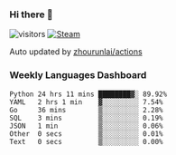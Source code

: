 ### Hi there 👋

![visitors](https://visitor-badge.glitch.me/badge?page_id=zhourunlai)
[![Steam](https://img.shields.io/badge/dynamic/json?label=Steam&query=%24.data.totalSubs&url=https%3A%2F%2Fapi.spencerwoo.com%2Fsubstats%2F%3Fsource%3DsteamGames%26queryKey%3D76561198285156854&suffix=%20Games&logo=steam&labelColor=134375&color=0b1a37&longCache=true)](http://steamcommunity.com/profiles/76561198285156854)

Auto updated by <a href="https://github.com/zhourunlai/zhourunlai/actions" target="_blank">zhourunlai/actions</a>

### Weekly Languages Dashboard

<!--PART:wakatime-->
```text
Python 24 hrs 11 mins ████████▓░ 89.92%
YAML   2 hrs 1 min    ▓░░░░░░░░░ 7.54%
Go     36 mins        ▒░░░░░░░░░ 2.28%
SQL    3 mins         ▒░░░░░░░░░ 0.19%
JSON   1 min          ▒░░░░░░░░░ 0.06%
Other  0 secs         ▒░░░░░░░░░ 0.01%
Text   0 secs         ▒░░░░░░░░░ 0.00%
```
<!--PART:wakatime-->
